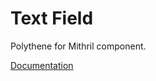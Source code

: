 # Text Field

Polythene for Mithril component.

[Documentation](../../docs/components/mithril/textfield.md)

